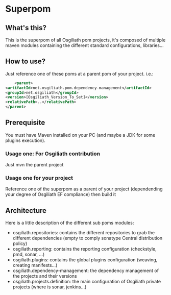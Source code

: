 # Superpom

## What's this?

This is the superpom of all Osgiliath pom projects, it's composed of multiple maven modules containing the different standard configurations, libraries...

## How to use?

Just reference one of these poms at a parent pom of your project. i.e.:
```xml
	<parent>
<artifactId>net.osgiliath.pom.dependency-management</artifactId>
<groupId>net.osgiliath</groupId>
<version>[Osgiliath_Version_To_Set]</version>
<relativePath>..</relativePath>
</parent>
```

## Prerequisite

You must have Maven installed on your PC (and maybe a JDK for some plugins execution).

### Usage one: For Osgiliath contribution

Just mvn the parent project

### Usage one for your project

Reference one of the superpom as a parent of your project (dependending your degree of Osgiliath EF compliance) then build it

## Architecture

Here is a little description of the different sub poms modules:
* osgiliath.repositories: contains the different repositories to grab the different dependencies (empty to comply sonatype Central distribution policy)
* osgiliath.reporting: contains the reporting configuration (checkstyle, pmd, sonar, ...)
* osgiliath.plugins: contains the global plugins configuration (weaving, creating manifests...)
* osgiliath.dependency-management: the dependency management of the projects and their versions
* osgiliath.projects.definition: the main configuration of Osgiliath private projects (where is sonar, jenkins...)
